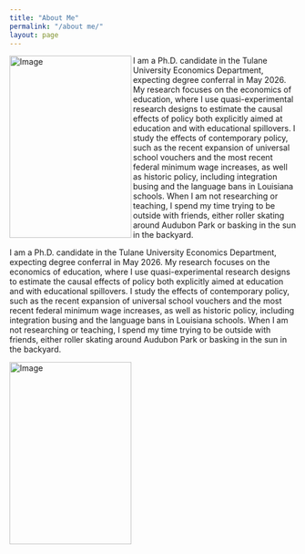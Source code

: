 ```yaml
---
title: "About Me"
permalink: "/about me/"
layout: page
---
```


<img width="214" height="320" style="float" align="left" alt="Image" src="https://github.com/user-attachments/assets/2807f22c-da19-40e1-973d-6cc66523914a" />
 
I am a Ph.D. candidate in the Tulane University Economics Department, expecting degree conferral in May 2026. My research focuses on the economics of education, where I use quasi-experimental research designs to estimate the causal effects of policy both explicitly aimed at education and with educational spillovers. I study the effects of contemporary policy, such as the recent expansion of universal school vouchers and the most recent federal minimum wage increases, as well as historic policy, including integration busing and the language bans in Louisiana schools. When I am not researching or teaching, I spend my time trying to be outside with friends, either roller skating around Audubon Park or basking in the sun in the backyard. 

<p>
I am a Ph.D. candidate in the Tulane University Economics Department, expecting degree conferral in May 2026. My research focuses on the economics of education, where I use quasi-experimental research designs to estimate the causal effects of policy both explicitly aimed at education and with educational spillovers. I study the effects of contemporary policy, such as the recent expansion of universal school vouchers and the most recent federal minimum wage increases, as well as historic policy, including integration busing and the language bans in Louisiana schools. When I am not researching or teaching, I spend my time trying to be outside with friends, either roller skating around Audubon Park or basking in the sun in the backyard. 
  <p align="left">
  <img width="214" height="320" style="float" align="left" alt="Image" src="https://github.com/user-attachments/assets/2807f22c-da19-40e1-973d-6cc66523914a" />
  </p>
</p>
